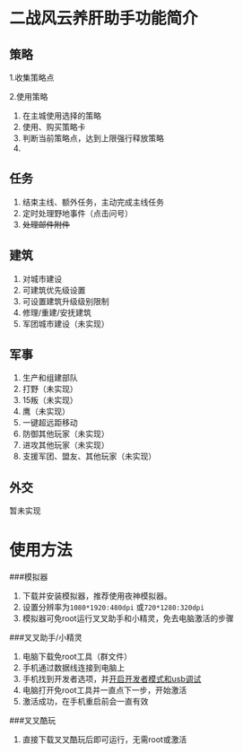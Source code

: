 # 二战风云养肝助手功能简介

## 策略

1.收集策略点

2.使用策略

1. 在主城使用选择的策略
2. 使用、购买策略卡
3. 判断当前策略点，达到上限强行释放策略
4. ​

## 任务

1. 结束主线、额外任务，主动完成主线任务
2. 定时处理野地事件（点击问号）
3. ~~处理邮件附件~~

## 建筑

1. 对城市建设
2. 可建筑优先级设置
3. 可设置建筑升级级别限制
4. 修理/重建/安抚建筑
5. 军团城市建设（未实现）

## 军事

1. 生产和组建部队
2. 打野（未实现）
3. 15叛（未实现）
4. 鹰（未实现）
5. 一键超远距移动
6. 防御其他玩家（未实现）
7. 进攻其他玩家（未实现）
8. 支援军团、盟友、其他玩家（未实现）

## 外交

暂未实现

# 使用方法

###模拟器

1. 下载并安装模拟器，推荐使用夜神模拟器。
2. 设置分辨率为`1080*1920:480dpi` 或`720*1280:320dpi`
3. 模拟器可免root运行叉叉助手和小精灵，免去电脑激活的步骤

###叉叉助手/小精灵

1. 电脑下载免root工具（群文件）
2. 手机通过数据线连接到电脑上
3. 手机找到开发者选项，并[开启开发者模式和usb调试](https://www.baidu.com/s?wd=%E5%BC%80%E5%8F%91%E8%80%85%E6%A8%A1%E5%BC%8F)
4. 电脑打开免root工具并一直点下一步，开始激活
5. 激活成功，在手机重启前会一直有效

###叉叉酷玩

1. 直接下载叉叉酷玩后即可运行，无需root或激活
